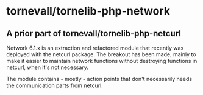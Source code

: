 # tornevall/tornelib-php-network

## A prior part of tornevall/tornelib-php-netcurl

Network 6.1.x is an extraction and refactored module that recently was deployed with the netcurl package. The breakout has been made, mainly to make it easier to maintain network functions without destroying functions in netcurl, when it's not necessary.

The module contains - mostly - action points that don't necessarily needs the communication parts from netcurl.
